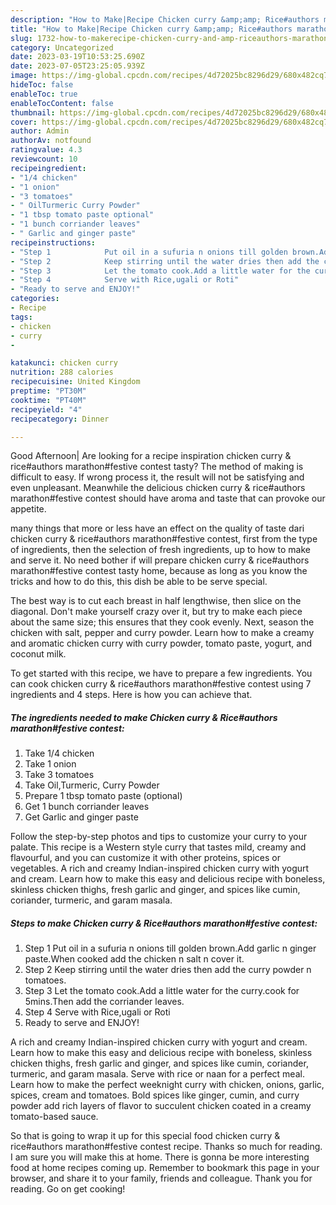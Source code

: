 ```yaml
---
description: "How to Make|Recipe Chicken curry &amp;amp; Rice#authors marathon#festive contest {That is Special"
title: "How to Make|Recipe Chicken curry &amp;amp; Rice#authors marathon#festive contest {That is Special"
slug: 1732-how-to-makerecipe-chicken-curry-and-amp-riceauthors-marathonfestive-contest-that-is-special
category: Uncategorized
date: 2023-03-19T10:53:25.690Z
date: 2023-07-05T23:25:05.939Z
image: https://img-global.cpcdn.com/recipes/4d72025bc8296d29/680x482cq70/chicken-curry-riceauthors-marathonfestive-contest-recipe-main-photo.jpg
hideToc: false
enableToc: true
enableTocContent: false
thumbnail: https://img-global.cpcdn.com/recipes/4d72025bc8296d29/680x482cq70/chicken-curry-riceauthors-marathonfestive-contest-recipe-main-photo.jpg
cover: https://img-global.cpcdn.com/recipes/4d72025bc8296d29/680x482cq70/chicken-curry-riceauthors-marathonfestive-contest-recipe-main-photo.jpg
author: Admin
authorAv: notfound
ratingvalue: 4.3
reviewcount: 10
recipeingredient:
- "1/4 chicken"
- "1 onion"
- "3 tomatoes"
- " OilTurmeric Curry Powder"
- "1 tbsp tomato paste optional"
- "1 bunch corriander leaves"
- " Garlic and ginger paste"
recipeinstructions:
- "Step 1            Put oil in a sufuria n onions till golden brown.Add garlic n ginger paste.When cooked add the chicken n salt n cover it."
- "Step 2            Keep stirring until the water dries then add the curry powder n tomatoes."
- "Step 3            Let the tomato cook.Add a little water for the curry.cook for 5mins.Then add the corriander leaves."
- "Step 4            Serve with Rice,ugali or Roti"
- "Ready to serve and ENJOY!"
categories:
- Recipe
tags:
- chicken
- curry
- 

katakunci: chicken curry  
nutrition: 288 calories
recipecuisine: United Kingdom
preptime: "PT30M"
cooktime: "PT40M"
recipeyield: "4"
recipecategory: Dinner

---
```



Good Afternoon| Are looking for a recipe inspiration chicken curry &amp; rice#authors marathon#festive contest tasty? The method of making is difficult to easy. If wrong process it, the result will not be satisfying and even unpleasant. Meanwhile the delicious chicken curry &amp; rice#authors marathon#festive contest should have aroma and taste that can provoke our appetite.






many things that more or less have an effect on the quality of taste dari chicken curry &amp; rice#authors marathon#festive contest, first from the type of ingredients, then the selection of fresh ingredients, up to how to make and serve it. No need bother if will prepare chicken curry &amp; rice#authors marathon#festive contest tasty home, because as long as you know the tricks and how to do this, this dish be able to be serve special.


The best way is to cut each breast in half lengthwise, then slice on the diagonal. Don&#39;t make yourself crazy over it, but try to make each piece about the same size; this ensures that they cook evenly. Next, season the chicken with salt, pepper and curry powder. Learn how to make a creamy and aromatic chicken curry with curry powder, tomato paste, yogurt, and coconut milk.


To get started with this recipe, we have to prepare a few ingredients. You can cook chicken curry &amp; rice#authors marathon#festive contest using 7 ingredients and 4 steps. Here is how you can achieve that.

<!--inarticleads1-->

##### The ingredients needed to make Chicken curry &amp; Rice#authors marathon#festive contest:

1. Take 1/4 chicken
1. Take 1 onion
1. Take 3 tomatoes
1. Take  Oil,Turmeric, Curry Powder
1. Prepare 1 tbsp tomato paste (optional)
1. Get 1 bunch corriander leaves
1. Get  Garlic and ginger paste


Follow the step-by-step photos and tips to customize your curry to your palate. This recipe is a Western style curry that tastes mild, creamy and flavourful, and you can customize it with other proteins, spices or vegetables. A rich and creamy Indian-inspired chicken curry with yogurt and cream. Learn how to make this easy and delicious recipe with boneless, skinless chicken thighs, fresh garlic and ginger, and spices like cumin, coriander, turmeric, and garam masala. 

<!--inarticleads2-->

##### Steps to make Chicken curry &amp; Rice#authors marathon#festive contest:

1. Step 1            Put oil in a sufuria n onions till golden brown.Add garlic n ginger paste.When cooked add the chicken n salt n cover it.
1. Step 2            Keep stirring until the water dries then add the curry powder n tomatoes.
1. Step 3            Let the tomato cook.Add a little water for the curry.cook for 5mins.Then add the corriander leaves.
1. Step 4            Serve with Rice,ugali or Roti
1. Ready to serve and ENJOY!

A rich and creamy Indian-inspired chicken curry with yogurt and cream. Learn how to make this easy and delicious recipe with boneless, skinless chicken thighs, fresh garlic and ginger, and spices like cumin, coriander, turmeric, and garam masala. Serve with rice or naan for a perfect meal. Learn how to make the perfect weeknight curry with chicken, onions, garlic, spices, cream and tomatoes. Bold spices like ginger, cumin, and curry powder add rich layers of flavor to succulent chicken coated in a creamy tomato-based sauce. 

So that is going to wrap it up for this special food chicken curry &amp; rice#authors marathon#festive contest recipe. Thanks so much for reading. I am sure you will make this at home. There is gonna be more interesting food at home recipes coming up. Remember to bookmark this page in your browser, and share it to your family, friends and colleague. Thank you for reading. Go on get cooking!
